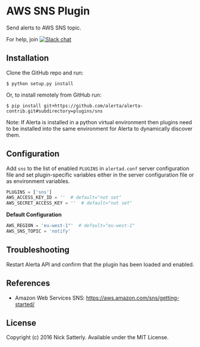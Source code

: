 AWS SNS Plugin
==============

Send alerts to AWS SNS topic.

For help, join [![Slack chat](https://img.shields.io/badge/chat-on%20slack-blue?logo=slack)](https://slack.alerta.dev)

Installation
------------

Clone the GitHub repo and run:

    $ python setup.py install

Or, to install remotely from GitHub run:

    $ pip install git+https://github.com/alerta/alerta-contrib.git#subdirectory=plugins/sns

Note: If Alerta is installed in a python virtual environment then plugins
need to be installed into the same environment for Alerta to dynamically
discover them.

Configuration
-------------

Add `sns` to the list of enabled `PLUGINS` in `alertad.conf` server
configuration file and set plugin-specific variables either in the
server configuration file or as environment variables.

```python
PLUGINS = ['sns']
AWS_ACCESS_KEY_ID = ''  # default="not set"
AWS_SECRET_ACCESS_KEY = ''  # default="not set"
```

**Default Configuration**

```python
AWS_REGION = 'eu-west-1"'  # default="eu-west-1"
AWS_SNS_TOPIC = 'notify'
```

Troubleshooting
---------------

Restart Alerta API and confirm that the plugin has been loaded and enabled.

References
----------

  * Amazon Web Services SNS: https://aws.amazon.com/sns/getting-started/

License
-------

Copyright (c) 2016 Nick Satterly. Available under the MIT License.
